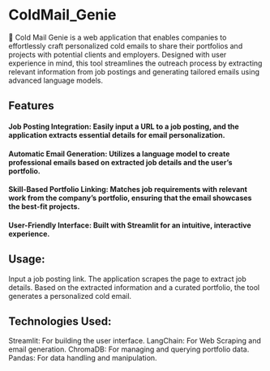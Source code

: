   # ColdMail_Genie
📧 Cold Mail Genie is a web application that enables companies to effortlessly craft personalized cold emails to share their portfolios and projects with potential clients and employers. Designed with user experience in mind, this tool streamlines the outreach process by extracting relevant information from job postings and generating tailored emails using advanced language models.

## Features
#### Job Posting Integration: Easily input a URL to a job posting, and the application extracts essential details for email personalization.
#### Automatic Email Generation: Utilizes a language model to create professional emails based on extracted job details and the user’s portfolio.
#### Skill-Based Portfolio Linking: Matches job requirements with relevant work from the company’s portfolio, ensuring that the email showcases the best-fit projects.
#### User-Friendly Interface: Built with Streamlit for an intuitive, interactive experience.

## Usage:
Input a job posting link.
The application scrapes the page to extract job details.
Based on the extracted information and a curated portfolio, the tool generates a personalized cold email.

## Technologies Used:
Streamlit: For building the user interface.
LangChain: For Web Scraping and email generation.
ChromaDB: For managing and querying portfolio data.
Pandas: For data handling and manipulation.
